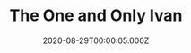 ---
title: "The One and Only Ivan"
year: 2020
date: 2020-08-29T00:00:05.000Z
permalink: /almanac/movies/2020-08-29-the-one-and-only-ivan/index.html
link: https://letterboxd.com/rknightuk/film/the-one-and-only-ivan/
rating: 3
---